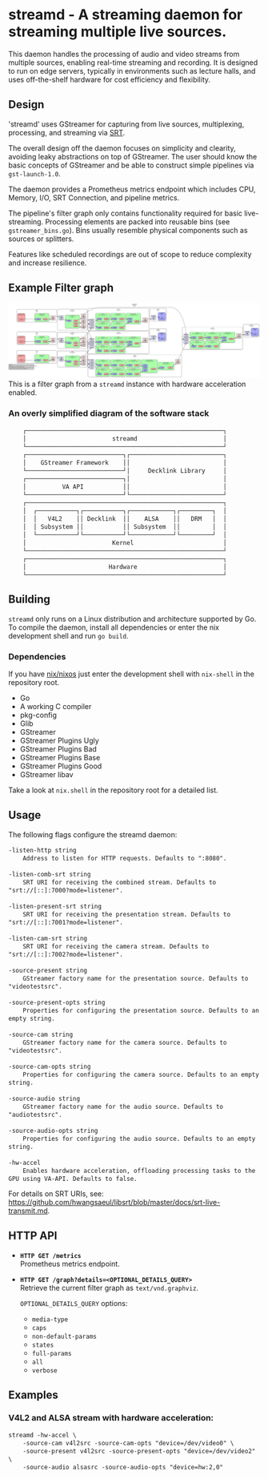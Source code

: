 # streamd - A streaming daemon for streaming multiple live sources.

This daemon handles the processing of audio and video streams from multiple
sources, enabling real-time streaming and recording. It is designed to run on
edge servers, typically in environments such as lecture halls, and uses
off-the-shelf hardware for cost efficiency and flexibility.

## Design

'streamd' uses GStreamer for capturing from live sources, multiplexing,
processing, and streaming via
[SRT](https://www.haivision.com/products/srt-secure-reliable-transport/).

The overall design off the daemon focuses on simplicity and clearity, avoiding
leaky abstractions on top of GStreamer. The user should know the basic concepts
of GStreamer and be able to construct simple pipelines via `gst-launch-1.0`.

The daemon provides a Prometheus metrics endpoint which includes CPU, Memory,
I/O, SRT Connection, and pipeline metrics.

The pipeline's filter graph only contains functionality required for basic
live-streaming. Processing elements are packed into reusable bins (see `gstreamer_bins.go`).
Bins usually resemble physical components such as sources or splitters.

Features like scheduled recordings are out of scope to reduce
complexity and increase resilience. 

## Example Filter graph
![pipeline](../resources/pipeline.svg)
This is a filter graph from a `streamd` instance with hardware acceleration enabled.

### An overly simplified diagram of the software stack

```
    ┌───────────────────────────────────────────────────────┐
    │                        streamd                        │
    └───────────────────────────────────────────────────────┘
    ┌───────────────────────────┐┌──────────────────────────┐
    │    GStreamer Framework    ││                          │
    └───────────────────────────┘│     Decklink Library     │
    ┌───────────────────────────┐│                          │
    │          VA API           ││                          │
    └───────────────────────────┘└──────────────────────────┘
    ┌───────────────────────────────────────────────────────┐
    │  ┌───────────┐┌───────────┐┌────────────┐┌─────────┐  │
    │  │   V4L2    ││ Decklink  ││    ALSA    ││   DRM   │  │
    │  │ Subsystem ││           ││ Subsystem  ││         │  │
    │  └───────────┘└───────────┘└────────────┘└─────────┘  │
    │                        Kernel                         │
    └───────────────────────────────────────────────────────┘
    ┌───────────────────────────────────────────────────────┐
    │                       Hardware                        │
    └───────────────────────────────────────────────────────┘
```

## Building

`streamd` only runs on a Linux distribution and architecture supported by Go. To
compile the daemon, install all dependencies or enter the nix development shell
and run `go build`.

### Dependencies

If you have [nix/nixos](https://nixos.org/) just enter the development shell with `nix-shell` in the repository root.

- Go
- A working C compiler
- pkg-config
- Glib
- GStreamer
- GStreamer Plugins Ugly
- GStreamer Plugins Bad
- GStreamer Plugins Base
- GStreamer Plugins Good
- GStreamer libav

Take a look at `nix.shell` in the repository root for a detailed list.


## Usage

The following flags configure the streamd daemon:

	-listen-http string
	    Address to listen for HTTP requests. Defaults to ":8080".

	-listen-comb-srt string
	    SRT URI for receiving the combined stream. Defaults to "srt://[::]:7000?mode=listener".

	-listen-present-srt string
	    SRT URI for receiving the presentation stream. Defaults to "srt://[::]:7001?mode=listener".

	-listen-cam-srt string
	    SRT URI for receiving the camera stream. Defaults to "srt://[::]:7002?mode=listener".

	-source-present string
	    GStreamer factory name for the presentation source. Defaults to "videotestsrc".

	-source-present-opts string
	    Properties for configuring the presentation source. Defaults to an empty string.

	-source-cam string
	    GStreamer factory name for the camera source. Defaults to "videotestsrc".

	-source-cam-opts string
	    Properties for configuring the camera source. Defaults to an empty string.

	-source-audio string
	    GStreamer factory name for the audio source. Defaults to "audiotestsrc".

	-source-audio-opts string
	    Properties for configuring the audio source. Defaults to an empty string.

	-hw-accel
	    Enables hardware acceleration, offloading processing tasks to the GPU using VA-API. Defaults to false.

For details on SRT URIs, see: https://github.com/hwangsaeul/libsrt/blob/master/docs/srt-live-transmit.md.

## HTTP API

- **`HTTP GET /metrics`**  
  Prometheus metrics endpoint.

- **`HTTP GET /graph?details=<OPTIONAL_DETAILS_QUERY>`**  
  Retrieve the current filter graph as `text/vnd.graphviz`.  

  `OPTIONAL_DETAILS_QUERY` options:  
  - `media-type`  
  - `caps`  
  - `non-default-params`  
  - `states`  
  - `full-params`  
  - `all`  
  - `verbose`

## Examples

### V4L2 and ALSA stream with hardware acceleration:
```
streamd -hw-accel \
    -source-cam v4l2src -source-cam-opts "device=/dev/video0" \
    -source-present v4l2src -source-present-opts "device=/dev/video2" \
    -source-audio alsasrc -source-audio-opts "device=hw:2,0"
```